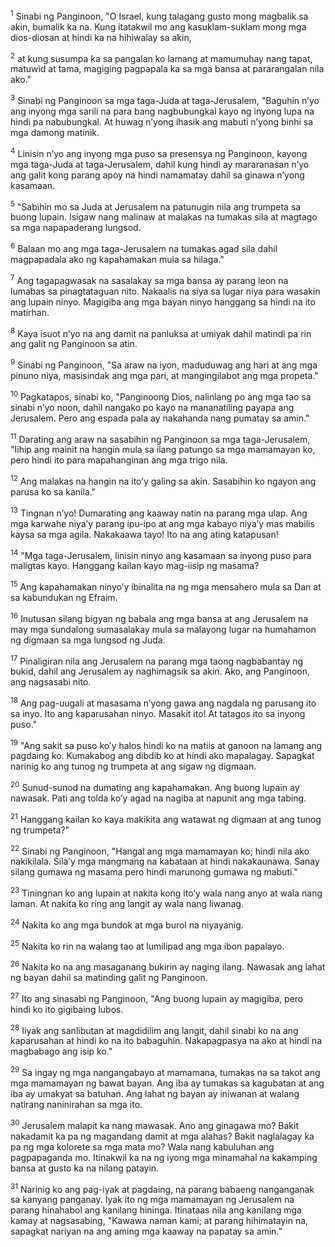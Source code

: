 <sup>1</sup>
Sinabi ng Panginoon, "O Israel, kung talagang gusto mong magbalik sa akin, bumalik ka na. Kung itatakwil mo ang kasuklam-suklam mong mga dios-diosan at hindi ka na hihiwalay sa akin, 

<sup>2</sup>
at kung susumpa ka sa pangalan ko lamang at mamumuhay nang tapat, matuwid at tama, magiging pagpapala ka sa mga bansa at pararangalan nila ako." 

<sup>3</sup>
Sinabi ng Panginoon sa mga taga-Juda at taga-Jerusalem, "Baguhin nʼyo ang inyong mga sarili na para bang nagbubungkal kayo ng inyong lupa na hindi pa nabubungkal. At huwag nʼyong ihasik ang mabuti nʼyong binhi sa mga damong matinik. 

<sup>4</sup>
Linisin nʼyo ang inyong mga puso sa presensya ng Panginoon, kayong mga taga-Juda at taga-Jerusalem, dahil kung hindi ay mararanasan nʼyo ang galit kong parang apoy na hindi namamatay dahil sa ginawa nʼyong kasamaan.

<sup>5</sup>
"Sabihin mo sa Juda at Jerusalem na patunugin nila ang trumpeta sa buong lupain. Isigaw nang malinaw at malakas na tumakas sila at magtago sa mga napapaderang lungsod. 

<sup>6</sup>
Balaan mo ang mga taga-Jerusalem na tumakas agad sila dahil magpapadala ako ng kapahamakan mula sa hilaga." 

<sup>7</sup>
Ang tagapagwasak na sasalakay sa mga bansa ay parang leon na lumabas sa pinagtataguan nito. Nakaalis na siya sa lugar niya para wasakin ang lupain ninyo. Magigiba ang mga bayan ninyo hanggang sa hindi na ito matirhan. 

<sup>8</sup>
Kaya isuot nʼyo na ang damit na panluksa at umiyak dahil matindi pa rin ang galit ng Panginoon sa atin. 

<sup>9</sup>
Sinabi ng Panginoon, "Sa araw na iyon, maduduwag ang hari at ang mga pinuno niya, masisindak ang mga pari, at mangingilabot ang mga propeta." 

<sup>10</sup>
Pagkatapos, sinabi ko, "Panginoong Dios, nalinlang po ang mga tao sa sinabi nʼyo noon, dahil nangako po kayo na mananatiling payapa ang Jerusalem. Pero ang espada pala ay nakahanda nang pumatay sa amin." 

<sup>11</sup>
Darating ang araw na sasabihin ng Panginoon sa mga taga-Jerusalem, "Iihip ang mainit na hangin mula sa ilang patungo sa mga mamamayan ko, pero hindi ito para mapahanginan ang mga trigo nila. 

<sup>12</sup>
Ang malakas na hangin na itoʼy galing sa akin. Sasabihin ko ngayon ang parusa ko sa kanila." 

<sup>13</sup>
Tingnan nʼyo! Dumarating ang kaaway natin na parang mga ulap. Ang mga karwahe niyaʼy parang ipu-ipo at ang mga kabayo niyaʼy mas mabilis kaysa sa mga agila. Nakakaawa tayo! Ito na ang ating katapusan! 

<sup>14</sup>
"Mga taga-Jerusalem, linisin ninyo ang kasamaan sa inyong puso para maligtas kayo. Hanggang kailan kayo mag-iisip ng masama? 

<sup>15</sup>
Ang kapahamakan ninyoʼy ibinalita na ng mga mensahero mula sa Dan at sa kabundukan ng Efraim. 

<sup>16</sup>
Inutusan silang bigyan ng babala ang mga bansa at ang Jerusalem na may mga sundalong sumasalakay mula sa malayong lugar na humahamon ng digmaan sa mga lungsod ng Juda. 

<sup>17</sup>
Pinaligiran nila ang Jerusalem na parang mga taong nagbabantay ng bukid, dahil ang Jerusalem ay naghimagsik sa akin. Ako, ang Panginoon, ang nagsasabi nito. 

<sup>18</sup>
Ang pag-uugali at masasama nʼyong gawa ang nagdala ng parusang ito sa inyo. Ito ang kaparusahan ninyo. Masakit ito! At tatagos ito sa inyong puso." 

<sup>19</sup>
"Ang sakit sa puso koʼy halos hindi ko na matiis at ganoon na lamang ang pagdaing ko. Kumakabog ang dibdib ko at hindi ako mapalagay. Sapagkat narinig ko ang tunog ng trumpeta at ang sigaw ng digmaan. 

<sup>20</sup>
Sunud-sunod na dumating ang kapahamakan. Ang buong lupain ay nawasak. Pati ang tolda koʼy agad na nagiba at napunit ang mga tabing. 

<sup>21</sup>
Hanggang kailan ko kaya makikita ang watawat ng digmaan at ang tunog ng trumpeta?" 

<sup>22</sup>
Sinabi ng Panginoon, "Hangal ang mga mamamayan ko; hindi nila ako nakikilala. Silaʼy mga mangmang na kabataan at hindi nakakaunawa. Sanay silang gumawa ng masama pero hindi marunong gumawa ng mabuti." 

<sup>23</sup>
Tiningnan ko ang lupain at nakita kong itoʼy wala nang anyo at wala nang laman. At nakita ko ring ang langit ay wala nang liwanag. 

<sup>24</sup>
Nakita ko ang mga bundok at mga burol na niyayanig. 

<sup>25</sup>
Nakita ko rin na walang tao at lumilipad ang mga ibon papalayo. 

<sup>26</sup>
Nakita ko na ang masaganang bukirin ay naging ilang. Nawasak ang lahat ng bayan dahil sa matinding galit ng Panginoon. 

<sup>27</sup>
Ito ang sinasabi ng Panginoon, "Ang buong lupain ay magigiba, pero hindi ko ito gigibaing lubos. 

<sup>28</sup>
Iiyak ang sanlibutan at magdidilim ang langit, dahil sinabi ko na ang kaparusahan at hindi ko na ito babaguhin. Nakapagpasya na ako at hindi na magbabago ang isip ko." 

<sup>29</sup>
Sa ingay ng mga nangangabayo at mamamana, tumakas na sa takot ang mga mamamayan ng bawat bayan. Ang iba ay tumakas sa kagubatan at ang iba ay umakyat sa batuhan. Ang lahat ng bayan ay iniwanan at walang natirang naninirahan sa mga ito. 

<sup>30</sup>
Jerusalem malapit ka nang mawasak. Ano ang ginagawa mo? Bakit nakadamit ka pa ng magandang damit at mga alahas? Bakit naglalagay ka pa ng mga kolorete sa mga mata mo? Wala nang kabuluhan ang pagpapaganda mo. Itinakwil ka na ng iyong mga minamahal na kakamping bansa at gusto ka na nilang patayin. 

<sup>31</sup>
Narinig ko ang pag-iyak at pagdaing, na parang babaeng nanganganak sa kanyang panganay. Iyak ito ng mga mamamayan ng Jerusalem na parang hinahabol ang kanilang hininga. Itinataas nila ang kanilang mga kamay at nagsasabing, "Kawawa naman kami; at parang hihimatayin na, sapagkat nariyan na ang aming mga kaaway na papatay sa amin."